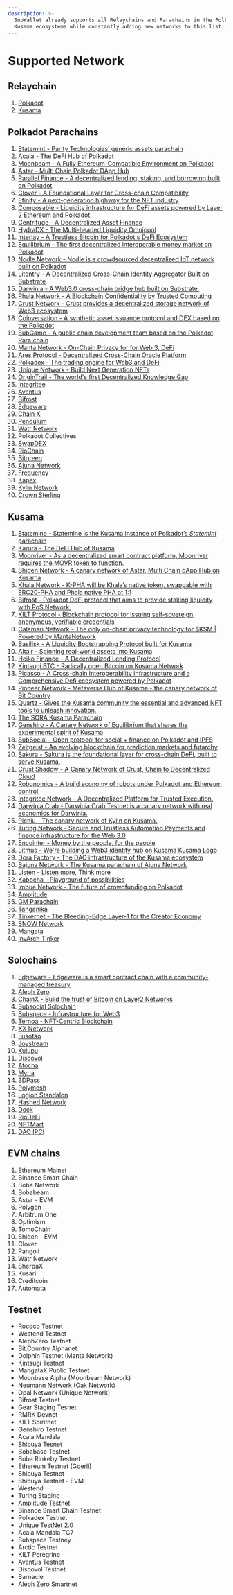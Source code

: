 ```yaml
---
description: >-
  SubWallet already supports all Relaychains and Parachains in the Polkadot and
  Kusama ecosystems while constantly adding new networks to this list....
---
```


# Supported Network

## Relaychain

1. [Polkadot](https://polkadot.io/)
2. [Kusama](https://kusama.network/)

## Polkadot Parachains

1. [Statemint - Parity Technologies’ generic assets parachain](https://polkadot.network/blog/statemint-becomes-first-common-good-parachain-on-polkadot/)
2. [Acala - The DeFi Hub of Polkadot](https://acala.network/)
3. [Moonbeam - A Fully Ethereum-Compatible Environment on Polkadot](https://moonbeam.network/)
4. [Astar - Multi Chain Polkadot DApp Hub](https://astar.network/)
5. [Parallel Finance - A decentralized lending, staking, and borrowing built on Polkadot](https://parallel.fi/)
6. [Clover - A Foundational Layer for Cross-chain Compatibility](https://clover.finance/)
7. [Efinity - A next-generation highway for the NFT industry](https://efinity.io/)
8. [Composable - Liquidity infrastructure for DeFi assets powered by Layer 2 Ethereum and Polkadot](https://www.composable.finance/)
9. [Centrifuge - A Decentralized Asset Finance](https://centrifuge.io/)
10. [HydraDX - The Multi-headed Liquidity Omnipool](https://hydradx.io/)
11. [Interlay - A Trustless Bitcoin for Polkadot's DeFi Ecosystem](https://interlay.io/)
12. [Equilibrium - The first decentralized interoperable money market on Polkadot](https://equilibrium.io/en)
13. [Nodle Network - Nodle is a crowdsourced decentralized IoT network built on Polkadot](https://www.nodle.com/)
14. [Litentry - A Decentralized Cross-Chain Identity Aggregator Built on Substrate](https://www.litentry.com/)
15. [Darwinia - A Web3.0 cross-chain bridge hub built on Substrate.](https://darwinia.network/)
16. [Phala Network - A Blockchain Confidentiality by Trusted Computing](https://phala.network/en/)
17. [Crust Network - Crust provides a decentralized storage network of Web3 ecosystem](https://crust.network/)
18. [Coinversation - A synthetic asset issuance protocol and DEX based on the Polkadot](https://www.coinversation.io/)
19. [SubGame - A public chain development team based on the Polkadot Para chain](https://www.subgame.org/#/)
20. [Manta Network - On-Chain Privacy for for Web 3, DeFi](https://www.manta.network/)
21. [Ares Protocol - Decentralized Cross-Chain Oracle Platform](https://www.aresprotocol.io/)
22. [Polkadex - The trading engine for Web3 and DeFi](https://www.polkadex.trade/)
23. [Unique Network - Build Next Generation NFTs](https://unique.network/)
24. [OriginTrail - The world's first Decentralized Knowledge Gap](https://origintrail.io/)
25. [Integritee](https://integritee.network/)
26. [Aventus](https://www.aventus.io/aventus-network-to-bring-enhanced-blockchain-offering-to-businesses-with-polkadot-parachain-slot-bid/)
27. [Bifrost](https://bifrost.finance/)
28. [Edgeware](https://www.edgeware.io/)
29. [Chain X](https://chainx.org/)
30. [Pendulum](https://pendulumchain.org/)
31. [Watr Network](https://watr.org/)
32. Polkadot Collectives
33. [SwapDEX](https://swapdex.network/)
34. [RioChain](https://riochain.io/)
35. [Bitgreen](https://bitgreen.org/wallet)
36. [Ajuna Network ](https://ajuna.io/)
37. [Frequency](https://www.frequency.xyz/)
38. [Kapex](https://totem.live/)
39. [Kylin Network](https://www.kylin.network/)
40. [Crown Sterling ](https://www.crownsterling.io/)



## Kusama&#x20;

1. [Statemine - Statemine is the Kusama instance of Polkadot’s _Statemint_ parachain](https://polkadot.network/blog/statemine-upgrade-launches-new-phase-of-parachain-functionality/)
2. [Karura - The DeFi Hub of Kusama](https://acala.network/karura)
3. [Moonriver - As a decentralized smart contract platform, Moonriver requires the MOVR token to function.](https://moonbeam.network/networks/moonriver/)
4. [Shiden Network - A canary network of Astar, Multi Chain dApp Hub on Kusama](https://shiden.astar.network/)
5. [Khala Network - K-PHA will be Khala’s native token, swappable with ERC20-PHA and Phala native PHA at 1:1](https://phala.network/khala/)
6. [Bifrost - Polkadot DeFi protocol that aims to provide staking liquidity with PoS Network.](https://bifrost.finance/)
7. [KILT Protocol - Blockchain protocol for issuing self-sovereign, anonymous, verifiable credentials](https://www.kilt.io/)
8. [Calamari Network - The only on-chain privacy technology for $KSM | Powered by MantaNetwork](https://www.calamari.network/)
9. [Basilisk - A Liquidity Bootstrapping Protocol built for Kusama](https://bsx.fi/)
10. [Altair - Spinning real-world assets into Kusama](https://centrifuge.io/altair/)
11. [Heiko Finance - A Decentralized Lending Protocol](https://parallel.fi/)
12. [Kintsugi BTC - Radically open Bitcoin on Kusama Network](https://kintsugi.interlay.io/)
13. [Picasso - A Cross-chain interoperability infrastructure and a Comprehensive Defi ecosystem powered by Polkadot](https://www.composable.finance/)
14. [Pioneer Network - Metaverse Hub of Kusama - the canary network of Bit Country](https://bit.country/)
15. [Quartz - Gives the Kusama community the essential and advanced NFT tools to unleash innovation.](https://unique.network/quartz/)
16. [The SORA Kusama Parachain](https://sora.org/)
17. [Genshiro - A Canary Network of Equilibrium that shares the experimental spirit of Kusama](https://genshiro.equilibrium.io/en)
18. [SubSocial - Open protocol for social + finance on Polkadot and IPFS](https://subsocial.network/)
19. [Zeitgeist - An evolving blockchain for prediction markets and futarchy](https://zeitgeist.pm/)
20. [Sakura - Sakura is the foundational layer for cross-chain DeFi, built to serve Kusama.](https://clover.finance/sakura)
21. [Crust Shadow - A Canary Network of Crust, Chain to Decentralized Cloud](https://crust.network/)
22. [Robonomics - A build economy of robots under Polkadot and Ethereum control.](https://robonomics.network/)
23. [Integritee Network - A Decentralized Platform for Trusted Execution.](https://integritee.network/)
24. [Darwinia Crab - Darwinia Crab Testnet is a canary network with real economics for Darwinia.](https://crab.network/)
25. [Pichiu - The canary network of Kylin on Kusama.](https://kylin.network/)
26. [Turing Network - Secure and Trustless Automation Payments and finance infrastructure for the Web 3.0](https://oak.tech/)
27. [Encointer - Money by the people, for the people](https://encointer.org/)
28. [Litmus - We're building a Web3 identity hub on Kusama Kusama Logo](https://kusama-crowdloan.litentry.com/)
29. [Dora Factory - The DAO infrastructure of the Kusama ecosystem](https://dorafactory.org/kusama/)
30. [Bajuna Network - The Kusama parachain of Ajuna Network](https://ajuna.io/)
31. [Listen - Listen more, Think more](https://listen.io/)
32. [Kabocha - Playground of possibilities](https://www.kabocha.network/)
33. [Imbue Network - The future of crowdfunding on Polkadot](https://www.imbue.network/)
34. [Amplitude](https://pendulumchain.org/amplitude)
35. [GM Parachain](https://www.gmordie.com/)
36. [Tanganika ](https://www.datahighway.com/)
37. [Tinkernet - The Bleeding-Edge Layer-1 for the Creator Economy](https://invarch.network/tinkernet)
38. [SNOW Network](https://icenetwork.io/snow/)
39. [Mangata](https://www.mangata.finance/)
40. [InvArch Tinker](https://invarch.network/tinkernet)

## Solochains

1. [Edgeware - Edgeware is a smart contract chain with a community-managed treasury](https://edgewa.re/)
2. [Aleph Zero](https://alephzero.org/)
3. [ChainX - Build the trust of Bitcoin on Layer2 Networks](https://chainx.org/)
4. [Subsocial Solochain](https://subsocial.network/)
5. [Subspace - Infrastructure for Web3](https://subspace.network/)
6. [Ternoa - NFT-Centric Blockchain](https://www.ternoa.com/)
7. [XX Network ](https://xx.network/)
8. [Fusotao](https://www.fusotao.org/#/)
9. [Joystream](https://www.joystream.org/)
10. [Kulupu](https://kulupu.network/)
11. [Discovol](https://discovol.org/)
12. [Atocha](https://atocha.io/)
13. [Myria](https://myria.com/)
14. [3DPass](https://3dpass.org/)
15. [Polymesh](https://polymesh.network/blog/what-is-polyx-used-for-on-polymesh)
16. [Logion Standalon](https://logion.network/)
17. [Hashed Network](https://hashed.network/)
18. [Dock](https://www.dock.io/web3id)
19. [RioDeFi](https://riochain.io/)
20. [NFTMart](https://riochain.io/)
21. [DAO IPCI](https://ipci.io/)



## EVM chains

1. Ethereum Mainet
2. Binance Smart Chain
3. Boba Network
4. Bobabeam
5. Astar - EVM
6. Polygon
7. Arbitrum One
8. Optimism&#x20;
9. TomoChain
10. Shiden - EVM
11. Clover
12. Pangoli
13. Watr Network
14. SherpaX
15. Kusari
16. Creditcoin
17. Automata

## Testnet

* Rococo Testnet
* Westend Testnet
* AlephZero Testnet
* Bit.Country Alphanet
* Dolphin Testnet (Manta Network)
* Kintsugi Testnet
* MangataX Public Testnet
* Moonbase Alpha (Moonbeam Network)
* Neumann Network (Oak Network)
* Opal Network (Unique Network)
* Bifrost Testnet
* Gear Staging Tesnet
* RMRK Devnet
* KILT Spiritnet
* Genshiro Testnet
* Acala Mandala
* Shibuya Tesnet
* Bobabase Testnet
* Boba Rinkeby Testnet
* Ethereum Testnet (Goerli)
* Shibuya Testnet
* Shibuya Testnet - EVM
* Westend
* Turing Staging
* Amplitude Testnet
* Binance Smart Chain Testnet
* Polkadex Testnet&#x20;
* Unique TestNet 2.0
* Acala Mandala TC7
* Subspace Testney
* Arctic Testnet
* KILT Peregrine
* Aventus Testnet
* Discovol Testnet
* Barnacle
* Aleph Zero Smartnet
